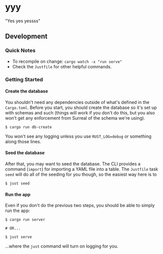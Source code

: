 # yyy

"Yes yes yessss"

## Development

### Quick Notes

- To recompile on change: `cargo watch -x "run serve"`
- Check the `Justfile` for other helpful commands.

### Getting Started

#### Create the database

You shouldn't need any dependencies outside of what's defined in the `Cargo.toml`. Before you start,
you should create the database so it's set up with schemas and such (things will work if you don't
do this, but you also won't get any enforcement from Surreal of the schema we're using).

```
$ cargo run db-create
```

You won't see any logging unless you use `RUST_LOG=debug` or something along those lines.

#### Seed the database

After that, you may want to seed the database. The CLI provides a command (`import`) for importing a
YAML file into a table. The `Justfile` task `seed` will do all of the seeding for you though, so the
easiest way here is to

```
$ just seed

```

#### Run the app

Even if you don't do the previous two steps, you should be able to simply run the app:

```
$ cargo run server

# OR...

$ just serve
```

...where the `just` command will turn on logging for you.
